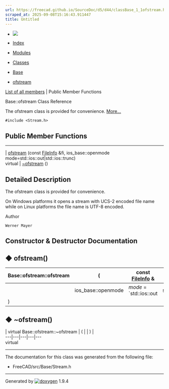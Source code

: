 ```yaml
---
url: https://freecad.github.io/SourceDoc/d5/d44/classBase_1_1ofstream.html
scraped_at: 2025-09-08T15:16:43.911447
title: Untitled
---
```


  * [ ![](https://www.freecad.org/svg/logo-freecad.svg) ](https://freecadweb.org "FreeCAD")
  * [Index](../../index.html "Index")
  * [Modules](../../modules.html "Modules list")
  * [Classes](../../annotated.html "Annotated list")

  * [Base](../../db/d07/namespaceBase.html)
  * [ofstream](../../d5/d44/classBase_1_1ofstream.html)

[List of all members](../../d7/d28/classBase_1_1ofstream-members.html) | Public Member Functions

Base::ofstream Class Reference

The ofstream class is provided for convenience.
[More...](../../d5/d44/classBase_1_1ofstream.html#details)

`#include <Stream.h>`

##  Public Member Functions  
  
---  
|
[ofstream](../../d5/d44/classBase_1_1ofstream.html#a71f412f3d6b65a0ba1c76f9c54f46e2b)
(const [FileInfo](../../dd/d34/classBase_1_1FileInfo.html) &fi,
ios_base::openmode mode=std::ios::out|std::ios::trunc)  
virtual | [~ofstream](../../d5/d44/classBase_1_1ofstream.html#acb33ad273cc10cc0a71095e0064ebaa9) ()  
  
## Detailed Description

The ofstream class is provided for convenience.

On Windows platforms it opens a stream with UCS-2 encoded file name while on
Linux platforms the file name is UTF-8 encoded.

Author

    Werner Mayer 

## Constructor & Destructor Documentation

## ◆ ofstream()

Base::ofstream::ofstream  | ( | const [FileInfo](../../dd/d34/classBase_1_1FileInfo.html) & | _fi_ ,   
---|---|---|---  
|  | ios_base::openmode  | _mode_ = `std::ios::out | std::ios::trunc`  
| ) | |   
  
## ◆ ~ofstream()

| virtual Base::ofstream::~ofstream  | ( | | ) |   
---|---|---|---|---  
virtual  
  
* * *

The documentation for this class was generated from the following file:

  * FreeCAD/src/Base/Stream.h

* * *

Generated by
[![doxygen](../../doxygen.svg)](https://www.doxygen.org/index.html) 1.9.4


